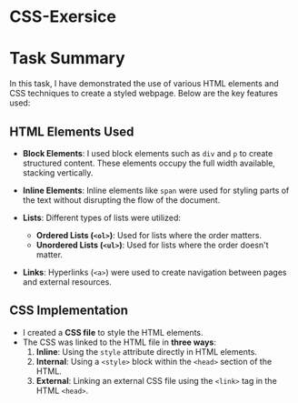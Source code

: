 # CSS-Exersice
# Task Summary

In this task, I have demonstrated the use of various HTML elements and CSS techniques to create a styled webpage. Below are the key features used:

## HTML Elements Used

- **Block Elements**: I used block elements such as `div` and `p` to create structured content. These elements occupy the full width available, stacking vertically.
  
- **Inline Elements**: Inline elements like `span` were used for styling parts of the text without disrupting the flow of the document.

- **Lists**: Different types of lists were utilized:
  - **Ordered Lists (`<ol>`)**: Used for lists where the order matters.
  - **Unordered Lists (`<ul>`)**: Used for lists where the order doesn't matter.

- **Links**: Hyperlinks (`<a>`) were used to create navigation between pages and external resources.

## CSS Implementation

- I created a **CSS file** to style the HTML elements.
- The CSS was linked to the HTML file in **three ways**:
  1. **Inline**: Using the `style` attribute directly in HTML elements.
  2. **Internal**: Using a `<style>` block within the `<head>` section of the HTML.
  3. **External**: Linking an external CSS file using the `<link>` tag in the HTML `<head>`.


